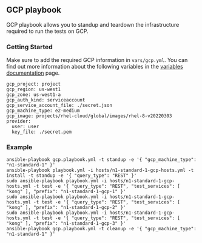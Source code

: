 ## GCP playbook
GCP playbook allows you to standup and teardown the infrastructure required to run the tests on GCP.

### Getting Started
Make sure to add the required GCP information in `vars/gcp.yml`. You can find out more information about the following variables in the [variables documentation](/docs/variables.md#gcp) page.

```
gcp_project: project
gcp_region: us-west1
gcp_zone: us-west1-a
gcp_auth_kind: serviceaccount
gcp_service_account_file: ./secret.json
gcp_machine_type: e2-medium
gcp_image: projects/rhel-cloud/global/images/rhel-8-v20220303
provider:
  user: user
  key_file: ./secret.pem
```

### Example
```
ansible-playbook gcp.playbook.yml -t standup -e '{ "gcp_machine_type": "n1-standard-1" }'
ansible-playbook playbook.yml -i hosts/n1-standard-1-gcp-hosts.yml -t install -t standup -e '{ "query_type": "REST" }'
sudo ansible-playbook playbook.yml -i hosts/n1-standard-1-gcp-hosts.yml -t test -e '{ "query_type": "REST", "test_services": [ "kong" ], "prefix": "n1-standard-1-gcp-1" }'
sudo ansible-playbook playbook.yml -i hosts/n1-standard-1-gcp-hosts.yml -t test -e '{ "query_type": "REST", "test_services": [ "kong" ], "prefix": "n1-standard-1-gcp-2" }'
sudo ansible-playbook playbook.yml -i hosts/n1-standard-1-gcp-hosts.yml -t test -e '{ "query_type": "REST", "test_services": [ "kong" ], "prefix": "n1-standard-1-gcp-3" }'
ansible-playbook gcp.playbook.yml -t cleanup -e '{ "gcp_machine_type": "n1-standard-1" }'
```

